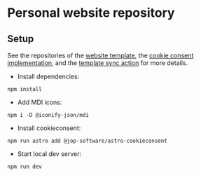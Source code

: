 # Personal website repository

## Setup

See the repositories of the [website template](https://github.com/onwidget/astrowind/), the [cookie consent implementation](https://github.com/jop-software/astro-cookieconsent), and the [template sync action](https://github.com/AndreasAugustin/actions-template-sync) for more details.

- Install dependencies:
```console
npm install
```

- Add MDI icons:
```console
npm i -D @iconify-json/mdi
```
- Install cookieconsent:
```console
npm run astro add @jop-software/astro-cookieconsent
```

- Start local dev server:
```console
npm run dev
```
